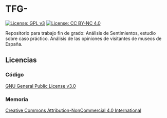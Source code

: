 # TFG-

[![License: GPL v3](https://img.shields.io/badge/License-GPL%20v3-blue.svg)](https://www.gnu.org/licenses/gpl-3.0)
[![License: CC BY-NC 4.0](https://licensebuttons.net/l/by-nc/4.0/80x15.png)](https://creativecommons.org/licenses/by-nc/4.0/)

Repositorio para trabajo fin de grado: Análisis de Sentimientos, estudio sobre caso práctico. Análisis de las opiniones de visitantes de museos de España.

## Licencias

### Código
[GNU General Public License v3.0](LICENSE)

### Memoria
[Creative Commons Attribution-NonCommercial 4.0 International](https://creativecommons.org/licenses/by-nc/4.0/)
